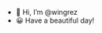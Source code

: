 - 👋 Hi, I’m @wingrez
- 😀 Have a beautiful day!

<!---
wingrez/wingrez is a ✨ special ✨ repository because its `README.md` (this file) appears on your GitHub profile.
You can click the Preview link to take a look at your changes.
--->
